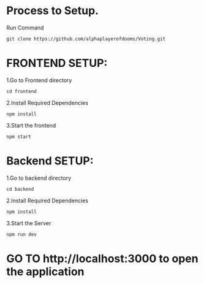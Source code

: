 # Process to Setup.
 Run Command
 ```
 git clone https://github.com/alphaplayerofdooms/Voting.git
 ```

# FRONTEND SETUP:
1.Go to Frontend directory
```
cd frontend
```
2.Install Required Dependencies
```
npm install
```
3.Start the frontend
```
npm start
```


# Backend SETUP:
1.Go to backend directory
```
cd backend
```
2.Install Required Dependencies
```
npm install
```
3.Start the Server
```
npm run dev
```


# GO TO http://localhost:3000 to open the application


